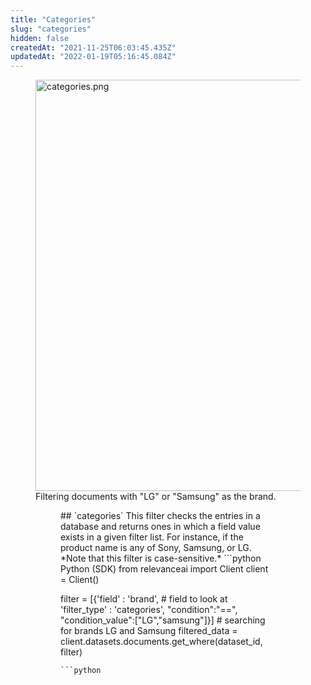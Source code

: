 ```yaml
---
title: "Categories"
slug: "categories"
hidden: false
createdAt: "2021-11-25T06:03:45.435Z"
updatedAt: "2022-01-19T05:16:45.084Z"
---
```

<figure>
<img src="https://files.readme.io/63e1987-categories.png" width="658" alt="categories.png" />
<figcaption>Filtering documents with "LG" or "Samsung" as the brand.</figcaption>
<figure>
## `categories`
This filter checks the entries in a database and returns ones in which a field value exists in a given filter list. For instance, if the product name is any of Sony, Samsung, or LG. *Note that this filter is case-sensitive.*
```python Python (SDK)
from relevanceai import Client
client = Client()

filter = [{'field' : 'brand', # field to look at
 'filter_type' : 'categories',
 "condition":"==",
 "condition_value":["LG","samsung"]}] # searching for brands LG and Samsung
filtered_data = client.datasets.documents.get_where(dataset_id, filter)
```
```python
```

